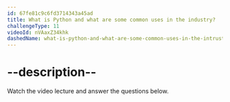 ```yaml
---
id: 67fe81c9c6fd3714343a45ad
title: What is Python and what are some common uses in the industry? 
challengeType: 11
videoId: nVAaxZ34khk
dashedName: what-is-python-and-what-are-some-common-uses-in-the-intrustry
---
```


# --description--

Watch the video lecture and answer the questions below.


